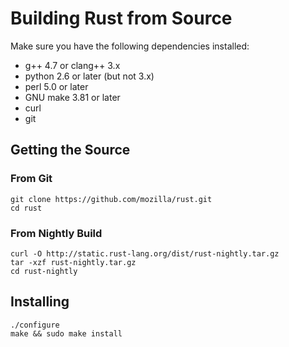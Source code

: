 # Building Rust from Source

Make sure you have the following dependencies installed:
* g++ 4.7 or clang++ 3.x
* python 2.6 or later (but not 3.x)
* perl 5.0 or later
* GNU make 3.81 or later
* curl
* git

## Getting the Source

### From Git
```
git clone https://github.com/mozilla/rust.git
cd rust
```

### From Nightly Build
```
curl -O http://static.rust-lang.org/dist/rust-nightly.tar.gz
tar -xzf rust-nightly.tar.gz
cd rust-nightly
```

## Installing
```
./configure
make && sudo make install
```

